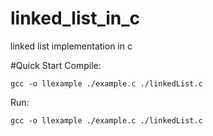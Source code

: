 # linked_list_in_c
linked list implementation in c 

#Quick Start
Compile:
```
gcc -o llexample ./example.c ./linkedList.c
```

Run:
```
gcc -o llexample ./example.c ./linkedList.c
```
